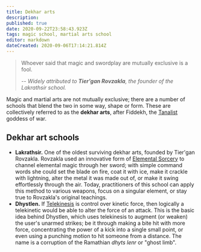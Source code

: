```yaml
---
title: Dekhar arts
description: 
published: true
date: 2020-09-22T23:58:43.923Z
tags: magic school, martial arts school
editor: markdown
dateCreated: 2020-09-06T17:14:21.814Z
---
```


> Whoever said that magic and swordplay are mutually exclusive is a fool.
> 
> -- <cite>Widely attributed to **Tier'gan Rovzakla**, the founder of the Lakrathsir school.</cite>

Magic and martial arts are not mutually exclusive; there are a number of schools that blend the two in some way, shape or form. These are collectively referred to as the **dekhar arts**, after Fiddekh, the [Tanalist](/Tanalism "wikilink") goddess of war.

Dekhar art schools
------------------

- **Lakrathsir.** One of the oldest surviving dekhar arts, founded by Tier'gan Rovzakla. Rovzakla used an innovative form of [Elemental Sorcery](/trades/elemental-sorcery "wikilink") to channel elemental magic through her sword; with simple command words she could set the blade on fire, coat it with ice, make it crackle with lightning, alter the metal it was made out of, or make it swing effortlessly through the air. Today, practitioners of this school can apply this method to various weapons, focus on a singular element, or stay true to Rovzakla's original teachings.
- **Dhystlen.** If [Telekinesis](/trades/telekinesis) is control over kinetic force, then logically a telekinetic would be able to alter the force of an attack. This is the basic idea behind Dhystlen, which uses telekinesis to augment (or weaken) the user's unarmed strikes; be it through making a bite hit with more force, concentrating the power of a kick into a single small point, or even using a punching motion to hit someone from a distance. The name is a corruption of the Ramathian *dhyts lenr* or "ghost limb".
